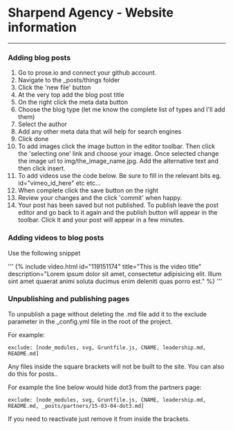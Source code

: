 # Sharpend Agency - Website information
---

### Adding blog posts

1. Go to prose.io and connect your github account. 
2. Navigate to the _posts/things folder
3. Click the 'new file' button
4. At the very top add the blog post title
5. On the right click the meta data button
6. Choose the blog type (let me know the complete list of types and I'll add them)
7. Select the author
8. Add any other meta data that will help for search engines
9. Click done
10. To add images click the image button in the editor toolbar. Then click the 'selecting one' link and choose your image. Once selected change the image url to img/the_image_name.jpg. Add the alternative text and then click insert.
11. To add videos use the code below. Be sure to fill in the relevant bits eg. id="vimeo_id_here" etc etc...
12. When complete click the save button on the right
13. Review your changes and the click 'commit' when happy.
14. Your post has been saved but not published. To publish leave the post editor and go back to it again and the publish button will appear in the toolbar. Click it and your post will appear in a few minutes.


### Adding videos to blog posts
Use the following snippet

'''
{% include video.html id="119151174" title="This is the video title" description="Lorem ipsum dolor sit amet, consectetur adipisicing elit. Illum sint amet quaerat animi soluta ducimus enim deleniti quas porro est." %}
'''

### Unpublishing and publishing pages
To unpublish a page without deleting the .md file add it to the exclude parameter in the _config.yml file in the root of the project.

For example:
```
exclude: [node_modules, svg, Gruntfile.js, CNAME, leadership.md, README.md]
```

Any files inside the square brackets will not be built to the site. You can also do this for posts..

For example the line below would hide dot3 from the partners page:
```
exclude: [node_modules, svg, Gruntfile.js, CNAME, leadership.md, README.md, _posts/partners/15-03-04-dot3.md]
```

If you need to reactivate just remove it from inside the brackets.
